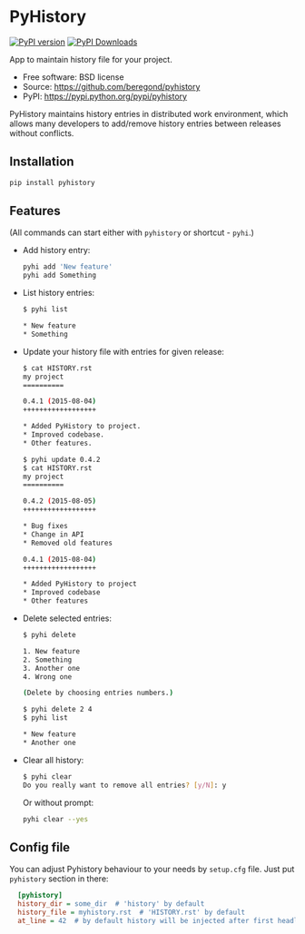 # PyHistory

[![PyPI version](https://badge.fury.io/py/pyhistory.svg?icon=si%3Apython)](https://badge.fury.io/py/pyhistory)
[![PyPI Downloads](https://static.pepy.tech/badge/pyhistory)](https://pepy.tech/projects/pyhistory)

App to maintain history file for your project.

* Free software: BSD license
* Source: <https://github.com/beregond/pyhistory>
* PyPI: <https://pypi.python.org/pypi/pyhistory>

PyHistory maintains history entries in distributed work environment, which
allows many developers to add/remove history entries between releases without
conflicts.

## Installation

```bash
pip install pyhistory
```

## Features

(All commands can start either with `pyhistory` or shortcut - `pyhi`.)

* Add history entry:

  ```bash
  pyhi add 'New feature'
  pyhi add Something
  ```

* List history entries:

  ```bash
  $ pyhi list

  * New feature
  * Something
  ```

* Update your history file with entries for given release:

  ```bash
  $ cat HISTORY.rst
  my project
  ==========

  0.4.1 (2015-08-04)
  ++++++++++++++++++

  * Added PyHistory to project.
  * Improved codebase.
  * Other features.
  ```

  ```bash
  $ pyhi update 0.4.2
  $ cat HISTORY.rst
  my project
  ==========

  0.4.2 (2015-08-05)
  ++++++++++++++++++

  * Bug fixes
  * Change in API
  * Removed old features

  0.4.1 (2015-08-04)
  ++++++++++++++++++

  * Added PyHistory to project
  * Improved codebase
  * Other features
  ```

* Delete selected entries:

  ```bash
  $ pyhi delete

  1. New feature
  2. Something
  3. Another one
  4. Wrong one

  (Delete by choosing entries numbers.)

  $ pyhi delete 2 4
  $ pyhi list

  * New feature
  * Another one
  ```

* Clear all history:

  ```bash
  $ pyhi clear
  Do you really want to remove all entries? [y/N]: y
  ```

  Or without prompt:

  ```bash
  pyhi clear --yes
  ```

## Config file

You can adjust Pyhistory behaviour to your needs by ``setup.cfg`` file. Just
put ``pyhistory`` section in there:

```ini
  [pyhistory]
  history_dir = some_dir  # 'history' by default
  history_file = myhistory.rst  # 'HISTORY.rst' by default
  at_line = 42  # by default history will be injected after first headline
```
